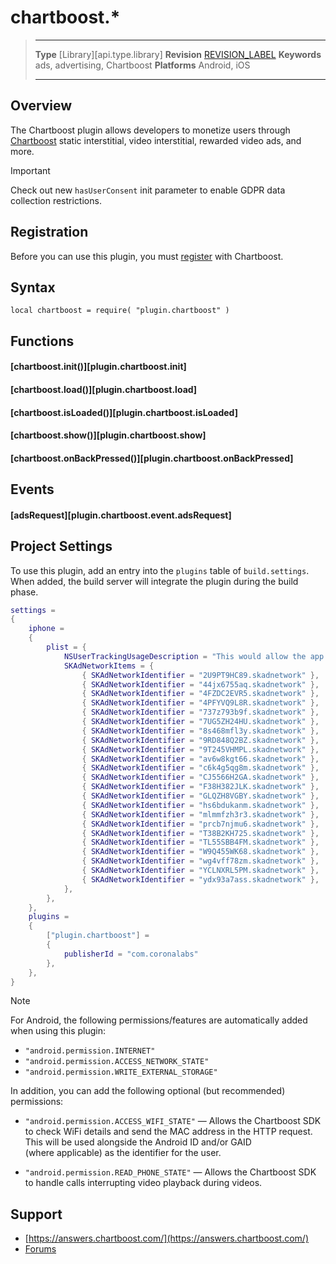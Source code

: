 # chartboost.*

> --------------------- ------------------------------------------------------------------------------------------
> __Type__              [Library][api.type.library]
> __Revision__          [REVISION_LABEL](REVISION_URL)
> __Keywords__          ads, advertising, Chartboost
> __Platforms__			Android, iOS
> --------------------- ------------------------------------------------------------------------------------------

## Overview

The Chartboost plugin allows developers to monetize users through [Chartboost](https://www.chartboost.com) static interstitial, video interstitial, rewarded video ads, and more.

<div class="guide-notebox-imp">
<div class="notebox-title-imp">Important</div>

Check out new `hasUserConsent` init parameter to enable GDPR data collection restrictions.

</div>

## Registration

Before you can use this plugin, you must [register](https://www.chartboost.com ) with Chartboost.


## Syntax

	local chartboost = require( "plugin.chartboost" )


## Functions

#### [chartboost.init()][plugin.chartboost.init]

#### [chartboost.load()][plugin.chartboost.load]

#### [chartboost.isLoaded()][plugin.chartboost.isLoaded]

#### [chartboost.show()][plugin.chartboost.show]

#### [chartboost.onBackPressed()][plugin.chartboost.onBackPressed]


## Events

#### [adsRequest][plugin.chartboost.event.adsRequest]


## Project Settings

To use this plugin, add an entry into the `plugins` table of `build.settings`. When added, the build server will integrate the plugin during the build phase.

``````lua
settings =
{
	iphone =
	{
		plist = {
			NSUserTrackingUsageDescription = "This would allow the app to advertise better.",
			SKAdNetworkItems = {
				{ SKAdNetworkIdentifier = "2U9PT9HC89.skadnetwork" },
				{ SKAdNetworkIdentifier = "44jx6755aq.skadnetwork" },
				{ SKAdNetworkIdentifier = "4FZDC2EVR5.skadnetwork" },
				{ SKAdNetworkIdentifier = "4PFYVQ9L8R.skadnetwork" },
				{ SKAdNetworkIdentifier = "737z793b9f.skadnetwork" },
				{ SKAdNetworkIdentifier = "7UG5ZH24HU.skadnetwork" },
				{ SKAdNetworkIdentifier = "8s468mfl3y.skadnetwork" },
				{ SKAdNetworkIdentifier = "9RD848Q2BZ.skadnetwork" },
				{ SKAdNetworkIdentifier = "9T245VHMPL.skadnetwork" },
				{ SKAdNetworkIdentifier = "av6w8kgt66.skadnetwork" },
				{ SKAdNetworkIdentifier = "c6k4g5qg8m.skadnetwork" },
				{ SKAdNetworkIdentifier = "CJ5566H2GA.skadnetwork" },
				{ SKAdNetworkIdentifier = "F38H382JLK.skadnetwork" },
				{ SKAdNetworkIdentifier = "GLQZH8VGBY.skadnetwork" },
				{ SKAdNetworkIdentifier = "hs6bdukanm.skadnetwork" },
				{ SKAdNetworkIdentifier = "mlmmfzh3r3.skadnetwork" },
				{ SKAdNetworkIdentifier = "prcb7njmu6.skadnetwork" },
				{ SKAdNetworkIdentifier = "T38B2KH725.skadnetwork" },
				{ SKAdNetworkIdentifier = "TL55SBB4FM.skadnetwork" },
				{ SKAdNetworkIdentifier = "W9Q455WK68.skadnetwork" },
				{ SKAdNetworkIdentifier = "wg4vff78zm.skadnetwork" },
				{ SKAdNetworkIdentifier = "YCLNXRL5PM.skadnetwork" },
				{ SKAdNetworkIdentifier = "ydx93a7ass.skadnetwork" },
			},
		},
	},
	plugins =
	{
		["plugin.chartboost"] =
		{
			publisherId = "com.coronalabs"
		},
	},
}
``````

<div class="guide-notebox">
<div class="notebox-title">Note</div>

For Android, the following permissions/features are automatically added when using this plugin:

* `"android.permission.INTERNET"`
* `"android.permission.ACCESS_NETWORK_STATE"`
* `"android.permission.WRITE_EXTERNAL_STORAGE"`

In addition, you can add the following optional (but&nbsp;recommended) permissions:

* `"android.permission.ACCESS_WIFI_STATE"` &mdash; Allows the Chartboost SDK to check WiFi details and send the MAC address in the HTTP request. This will be used alongside the Android ID and/or GAID (where&nbsp;applicable) as the identifier for the user.

* `"android.permission.READ_PHONE_STATE"` &mdash; Allows the Chartboost SDK to handle calls interrupting video playback during videos.

</div>


## Support

* [https://answers.chartboost.com/](https://answers.chartboost.com/)
* [Forums](https://forums.solar2d.com/c/corona/monetization-in-app-purchases-ads-etc/42)
